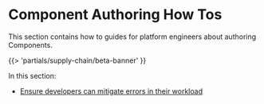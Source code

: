 # Component Authoring How Tos

This section contains how to guides for platform engineers about authoring Components.

{{> 'partials/supply-chain/beta-banner' }}

In this section:

- [Ensure developers can mitigate errors in their workload](./mitigating-errors.hbs.md)
